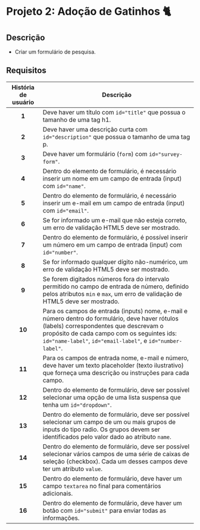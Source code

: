 # Projeto 2: Adoção de Gatinhos :cat2:

## Descrição

- Criar um formulário de pesquisa.

## Requisitos

História de usuário   | Descrição
:--------------------:|-----------
**1**  | Deve haver um título com `id="title"` que possua o tamanho de uma tag h1.
**2**  | Deve haver uma descrição curta com `id="description"` que possua o tamanho de uma tag p.
**3**  | Deve haver um formulário (`form`) com `id="survey-form"`.
**4**  | Dentro do elemento de formulário, é necessário inserir um nome em um campo de entrada (input) com `id="name"`.
**5**  | Dentro do elemento de formulário, é necessário inserir um e-mail em um campo de entrada (input) com `id="email"`.
**6**  | Se for informado um e-mail que não esteja correto, um erro de validação HTML5 deve ser mostrado.
**7**  | Dentro do elemento de formulário, é possível inserir um número em um campo de entrada (input) com `id="number"`.
**8**  | Se for informado qualquer dígito não-numérico, um erro de validação HTML5 deve ser mostrado.
**9**  | Se forem digitados números fora do intervalo permitido no campo de entrada de número, definido pelos atributos `min` e `max`, um erro de validação de HTML5 deve ser mostrado.
**10** | Para os campos de entrada (inputs) nome, e-mail e número dentro do formulário, deve haver rótulos (labels) correspondentes que descrevam o propósito de cada campo com os seguintes ids: `id="name-label"`, `id="email-label"`, e `id="number-label"`.
**11** | Para os campos de entrada nome, e-mail e número, deve haver um texto placeholder (texto ilustrativo) que forneça uma descrição ou instruções para cada campo.
**12** | Dentro do elemento de formulário, deve ser possível selecionar uma opção de uma lista suspensa que tenha um `id="dropdown"`.
**13** | Dentro do elemento de formulário, deve ser possível selecionar um campo de um ou mais grupos de inputs do tipo radio. Os grupos devem ser identificados pelo valor dado ao atributo `name`.
**14** | Dentro do elemento de formulário, deve ser possível selecionar vários campos de uma série de caixas de seleção (checkbox). Cada um desses campos deve ter um atributo `value`.
**15** | Dentro do elemento de formulário, deve haver um campo `textarea` no final para comentários adicionais.
**16** | Dentro do elemento de formulário, deve haver um botão com `id="submit"` para enviar todas as informações.